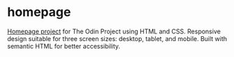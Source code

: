 # homepage

[Homepage project](https://www.theodinproject.com/lessons/node-path-advanced-html-and-css-homepage) for The Odin Project using HTML and CSS. Responsive design suitable for three screen sizes: desktop, tablet, and mobile. Built with semantic HTML for better accessibility.
